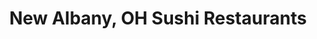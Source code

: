 ---
layout: city
title: New Albany, OH Sushi Restaurants
permalink: /ohio/new-albany/
stateAbbr: OH
stateName: Ohio
cityName: New Albany
---